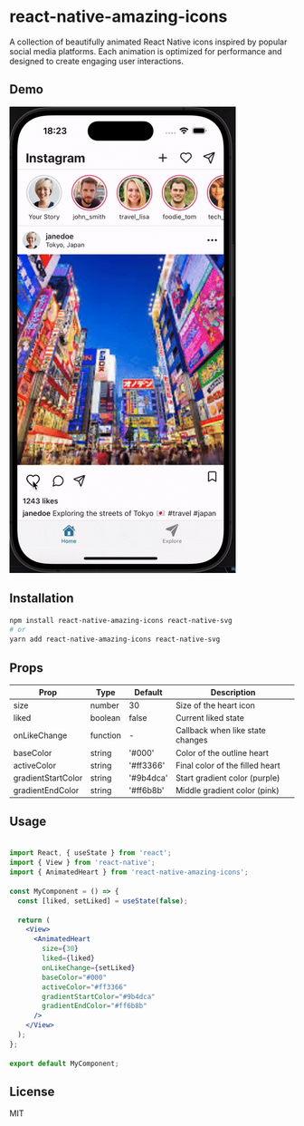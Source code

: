 # react-native-amazing-icons
A collection of beautifully animated React Native icons inspired by popular social media platforms. Each animation is optimized for performance and designed to create engaging user interactions.

## Demo

![Demo](showcase.gif)


## Installation

```bash
npm install react-native-amazing-icons react-native-svg
# or
yarn add react-native-amazing-icons react-native-svg
```

## Props

| Prop | Type | Default | Description |
| --- | --- | --- | --- |
| size | number | 30 | Size of the heart icon |
| liked | boolean | false | Current liked state |
| onLikeChange | function | - | Callback when like state changes |
| baseColor | string | '#000' | Color of the outline heart |
| activeColor | string | '#ff3366' | Final color of the filled heart |
| gradientStartColor | string | '#9b4dca' | Start gradient color (purple) |
| gradientEndColor | string | '#ff6b8b' | Middle gradient color (pink) |

## Usage

```jsx

import React, { useState } from 'react';
import { View } from 'react-native';
import { AnimatedHeart } from 'react-native-amazing-icons';

const MyComponent = () => {
  const [liked, setLiked] = useState(false);
  
  return (
    <View>
      <AnimatedHeart 
        size={30}
        liked={liked}
        onLikeChange={setLiked}
        baseColor="#000"
        activeColor="#ff3366"
        gradientStartColor="#9b4dca"
        gradientEndColor="#ff6b8b"
      />
    </View>
  );
};

export default MyComponent;

```

## License
MIT